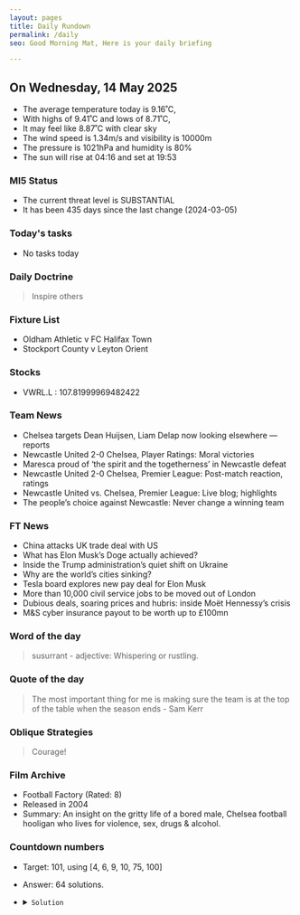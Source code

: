 ```yaml
---
layout: pages
title: Daily Rundown
permalink: /daily
seo: Good Morning Mat, Here is your daily briefing

---
```


<!-- weather_marker starts -->
## On Wednesday, 14 May 2025

- The average temperature today is 9.16˚C,
- With highs of 9.41˚C and lows of 8.71˚C,
- It may feel like 8.87˚C with clear sky
- The wind speed is 1.34m/s and visibility is 10000m
- The pressure is 1021hPa and humidity is 80%
- The sun will rise at 04:16 and set at 19:53

<!-- weather_marker ends -->

### MI5 Status
<!-- threat_marker starts -->
- The current threat level is <span class="highlighter">SUBSTANTIAL</span>
- It has been 435 days since the last change (2024-03-05)

<!-- threat_marker ends -->

### Today's tasks
<!-- task_marker starts -->
- No tasks today
<!-- task_marker ends -->

### Daily Doctrine
<!-- doctrine_marker starts -->
> Inspire others
<!-- doctrine_marker ends -->

### Fixture List

<!-- fixture_marker starts -->
- Oldham Athletic v FC Halifax Town
- Stockport County v Leyton Orient
<!-- fixture_marker ends -->


### Stocks

<!-- stocks_marker starts -->

- VWRL.L : 107.81999969482422 

<!-- stocks_marker ends -->


### Team News
<!-- news_marker starts -->

 - Chelsea targets Dean Huijsen, Liam Delap now looking elsewhere — reports
 - Newcastle United 2-0 Chelsea, Player Ratings: Moral victories
 - Maresca proud of ‘the spirit and the togetherness’ in Newcastle defeat
 - Newcastle United 2-0 Chelsea, Premier League: Post-match reaction, ratings
 - Newcastle United vs. Chelsea, Premier League: Live blog; highlights
 - The people’s choice against Newcastle: Never change a winning team

<!-- news_marker ends -->

### FT News

<!-- ftnews_marker starts -->

 - China attacks UK trade deal with US
 - What has Elon Musk’s Doge actually achieved?
 - Inside the Trump administration’s quiet shift on Ukraine
 - Why are the world’s cities sinking?
 - Tesla board explores new pay deal for Elon Musk
 - More than 10,000 civil service jobs to be moved out of London
 - Dubious deals, soaring prices and hubris: inside Moët Hennessy’s crisis
 - M&S cyber insurance payout to be worth up to £100mn

<!-- ftnews_marker ends -->

### Word of the day

<!-- word_marker starts -->

 > susurrant - adjective: Whispering or rustling.

<!-- word_marker ends -->


### Quote of the day
<!-- quote_marker starts -->

> The most important thing for me is making sure the team is at the top of the table when the season ends - Sam Kerr

<!-- quote_marker ends -->

### Oblique Strategies
<!-- eno_marker starts -->
> Courage!

<!-- eno_marker ends -->

### Film Archive

<!-- film_marker starts -->
- Football Factory (Rated: 8)
- Released in 2004
- Summary: An insight on the gritty life of a bored male, Chelsea football hooligan who lives for violence, sex, drugs &amp; alcohol.
<!-- film_marker ends -->

### Countdown numbers
<!-- game_marker starts -->

- Target: 101, using [4, 6, 9, 10, 75, 100]
- Answer: 64 solutions.

- <details><summary><code>Solution</code></summary>

  Solution: 100 + 6 - 75 / ( 10 + 9 - 4 )

   </details>

<!-- game_marker ends -->
